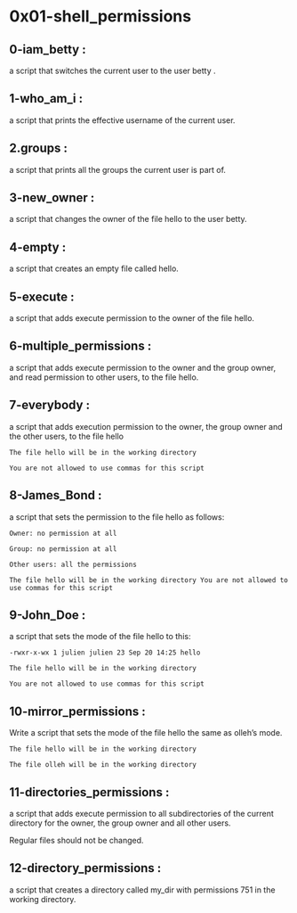 # 0x01-shell_permissions 

## 0-iam_betty :

a script that switches the current user to the user betty .

## 1-who_am_i :

a script that prints the effective username of the current user.

## 2.groups :

a script that prints all the groups the current user is part of.

## 3-new_owner :

a script that changes the owner of the file hello to the user betty.

## 4-empty : 

a script that creates an empty file called hello.

## 5-execute :

a script that adds execute permission to the owner of the file hello.

## 6-multiple_permissions :

a script that adds execute permission to the owner and the group owner, and read permission to other users, to the file hello.

## 7-everybody :

a script that adds execution permission to the owner, the group owner and the other users, to the file hello

	The file hello will be in the working directory
	
	You are not allowed to use commas for this script

## 8-James_Bond :

a script that sets the permission to the file hello as follows:

	Owner: no permission at all

	Group: no permission at all

	Other users: all the permissions
	
	The file hello will be in the working directory You are not allowed to use commas for this script

## 9-John_Doe :

a script that sets the mode of the file hello to this:

	-rwxr-x-wx 1 julien julien 23 Sep 20 14:25 hello

	The file hello will be in the working directory

	You are not allowed to use commas for this script

## 10-mirror_permissions :

Write a script that sets the mode of the file hello the same as olleh’s mode.

	The file hello will be in the working directory

	The file olleh will be in the working directory

## 11-directories_permissions :

a script that adds execute permission to all subdirectories of the current directory for the owner, the group owner and all other users.

Regular files should not be changed.

## 12-directory_permissions :

a script that creates a directory called my_dir with permissions 751 in the working directory.


